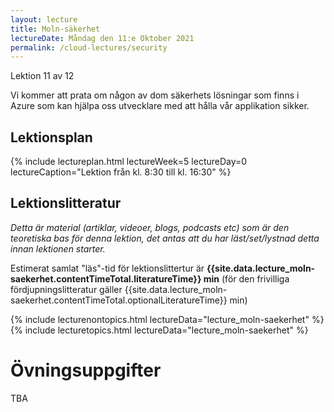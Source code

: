 ```yaml
---
layout: lecture
title: Moln-säkerhet
lectureDate: Måndag den 11:e Oktober 2021
permalink: /cloud-lectures/security
---
```


Lektion 11 av 12

Vi kommer att prata om någon av dom säkerhets lösningar som finns i Azure som kan hjälpa oss utvecklare med att hålla vår applikation sikker.

## Lektionsplan

{% include lectureplan.html lectureWeek=5 lectureDay=0 lectureCaption="Lektion från kl. 8:30 till kl. 16:30" %}

## Lektionslitteratur
*Detta är material (artiklar, videoer, blogs, podcasts etc) som är den teoretiska bas för denna lektion, det antas att du har läst/set/lystnad detta innan lektionen starter.*


Estimerat samlat "läs"-tid för lektionslittertur är **{{site.data.lecture_moln-saekerhet.contentTimeTotal.literatureTime}} min** (för den frivilliga fördjupningslitteratur gäller {{site.data.lecture_moln-saekerhet.contentTimeTotal.optionalLiteratureTime}} min)

{% include lecturenontopics.html lectureData="lecture_moln-saekerhet" %}
{% include lecturetopics.html lectureData="lecture_moln-saekerhet" %}

# Övningsuppgifter

TBA
